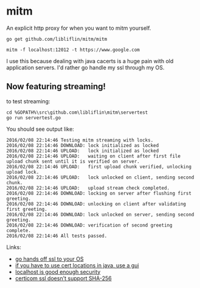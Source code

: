 # mitm
An explicit http proxy for when you want to mitm yourself.

`go get github.com/libliflin/mitm/mitm`

`mitm -f localhost:12012 -t https://www.google.com`

I use this because dealing with java cacerts is a huge pain with old application servers. I'd rather go handle my ssl through my OS. 

## Now featuring streaming!

to test streaming:

    cd %GOPATH%\src\github.com\libliflin\mitm\servertest
    go run servertest.go

You should see output like:

    2016/02/08 22:14:46 Testing mitm streaming with locks.
    2016/02/08 22:14:46 DOWNLOAD: lock initialized as locked
    2016/02/08 22:14:46 UPLOAD:   lock initialized as locked
    2016/02/08 22:14:46 UPLOAD:   waiting on client after first file upload chunk sent until it is verified on server.
    2016/02/08 22:14:46 UPLOAD:   first upload chunk verified, unlocking upload lock.
    2016/02/08 22:14:46 UPLOAD:   lock unlocked on client, sending second chunk.
    2016/02/08 22:14:46 UPLOAD:   upload stream check completed.
    2016/02/08 22:14:46 DOWNLOAD: locking on server after flushing first greeting.
    2016/02/08 22:14:46 DOWNLOAD: unlocking on client after validating first greeting.
    2016/02/08 22:14:46 DOWNLOAD: lock unlocked on server, sending second greeting.
    2016/02/08 22:14:46 DOWNLOAD: verification of second greeting complete.
    2016/02/08 22:14:46 All tests passed.

Links:
* [go hands off ssl to your OS](https://github.com/golang/go/blob/master/src/crypto/x509/root_windows.go)
* [if you have to use cert locations in java, use a gui](http://portecle.sourceforge.net/)
* [localhost is good enough security](http://security.stackexchange.com/questions/58261/is-it-secure-to-use-no-authentication-for-services-listening-only-on-localhost)
* [certicom ssl doesn't support SHA-256](https://community.oracle.com/thread/3673769?start=0&tstart=0)

